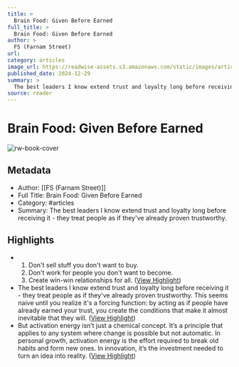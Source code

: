```yaml
---
title: >
  Brain Food: Given Before Earned
full_title: >
  Brain Food: Given Before Earned
author: >
  FS (Farnam Street)
url: 
category: articles
image_url: https://readwise-assets.s3.amazonaws.com/static/images/article0.00998d930354.png
published_date: 2024-12-29
summary: >
  The best leaders I know extend trust and loyalty long before receiving it - they treat people as if they've already proven trustworthy.
source: reader
---
```

# Brain Food: Given Before Earned

![rw-book-cover](https://readwise-assets.s3.amazonaws.com/static/images/article0.00998d930354.png)

## Metadata
- Author: [[FS (Farnam Street)]]
- Full Title: Brain Food: Given Before Earned
- Category: #articles
- Summary: The best leaders I know extend trust and loyalty long before receiving it - they treat people as if they've already proven trustworthy.

## Highlights
- 1. Don't sell stuff you don't want to buy. 
  2. Don't work for people you don't want to become. 
  3. Create win-win relationships for all. ([View Highlight](https://read.readwise.io/read/01jgbktdszx694env5hv6pq5sh))
- The best leaders I know extend trust and loyalty long before receiving it - they treat people as if they've already proven trustworthy. This seems naive until you realize it's a forcing function: by acting as if people have already earned your trust, you create the conditions that make it almost inevitable that they will. ([View Highlight](https://read.readwise.io/read/01jgbkv0b81cwzps4t6t926jm9))
- But activation energy isn’t just a chemical concept. It’s a principle that applies to any system where change is possible but not automatic. In personal growth, activation energy is the effort required to break old habits and form new ones. In innovation, it’s the investment needed to turn an idea into reality. ([View Highlight](https://read.readwise.io/read/01jgbkw2w5cxg3exmnvx8b1xh9))


